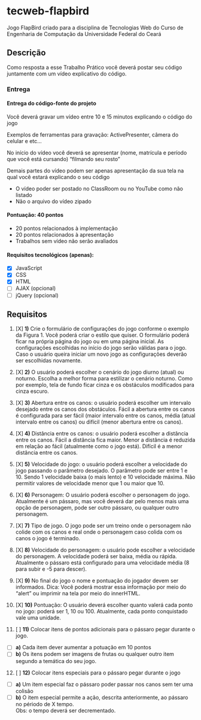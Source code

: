# tecweb-flapbird
Jogo FlapBird criado para a disciplina de Tecnologias Web do Curso de Engenharia de Computação da Universidade Federal do Ceará

## Descrição
Como resposta a esse Trabalho Prático você deverá postar seu código juntamente com um vídeo explicativo do código.

### Entrega
#### Entrega do código-fonte do projeto 
Você deverá gravar um vídeo entre 10 e 15 minutos explicando o código do  jogo  

Exemplos de ferramentas para gravação: ActivePresenter, câmera do celular e etc…  

No início do vídeo você deverá se apresentar (nome, matrícula e período que você está cursando) “filmando seu rosto”  

Demais partes do vídeo podem ser apenas apresentação da sua tela na qual você estará explicando o seu código
 - O vídeo poder ser postado no ClassRoom  ou no YouTube como não listado 
 - Não o arquivo do vídeo zipado 

#### Pontuação: 40 pontos  
 - 20 pontos relacionados à implementação 
 - 20 pontos relacionados à apresentação
 - Trabalhos sem vídeo não serão avaliados 
 
#### Requisitos tecnológicos (apenas):  
 - [X] JavaScript
 - [X] CSS
 - [X] HTML
 - [ ] AJAX (opcional)
 - [ ] jQuery (opcional)

## Requisitos

1) [X] **1)** Crie o formulário de configurações do jogo conforme o exemplo da Figura 1. Você poderá criar o estilo que quiser. O formulário poderá ficar na própria página do jogo ou em uma página inicial. As configurações escolhidas no início do jogo serão válidas para o jogo. Caso o usuário queira iniciar um novo jogo as configurações deverão ser escolhidas novamente.

2) [X] **2)** O usuário poderá escolher o cenário do jogo diurno (atual) ou noturno. Escolha a melhor forma para estilizar o cenário noturno. Como por exemplo, tela de fundo ficar cinza e os obstáculos modificados para cinza escuro.

3) [X] **3)** Abertura entre os canos: o usuário poderá escolher um intervalo desejado entre os canos dos obstáculos. Fácil a abertura entre os canos é configurada para ser fácil (maior intervalo entre os canos, média (atual intervalo entre os canos) ou difícil (menor abertura entre os canos).

4) [X] **4)** Distância entre os canos: o usuário poderá escolher a distância entre os canos. Fácil a distância fica maior. Menor a distância é reduzida em relação ao fácil (atualmente como o jogo está). Difícil é a menor distância entre os canos.
 
5) [X] **5)** Velocidade do jogo: o usuário poderá escolher a velocidade do jogo passando o parâmetro desejado. O parâmetro pode ser entre 1 e 10. Sendo 1 velocidade baixa (o mais lento) e 10 velocidade máxima. Não permitir valores de velocidade menor que 1 ou maior que 10.

6) [X] **6)** Personagem: O usuário poderá escolher o personagem do jogo. Atualmente é um pássaro, mas você deverá dar pelo menos mais uma opção de personagem, pode ser outro pássaro, ou qualquer outro personagem.

7) [X] **7)** Tipo de jogo. O jogo pode ser um treino onde o personagem não colide com os canos e real onde o personagem caso colida com os canos o jogo é terminado.

8) [X] **8)** Velocidade do personagem: o usuário pode escolher a velocidade do personagem. A velocidade poderá ser baixa, média ou rápida. Atualmente o pássaro está configurado para uma velocidade média (8 para subir e -5 para descer).

9) [X] **9)** No final do jogo o nome e pontuação do jogador devem ser informados. Dica: Você poderá mostrar essa informação por meio do “alert” ou imprimir na tela por meio do innerHTML.

10) [X] **10)** Pontuação: O usuário deverá escolher quanto valerá cada ponto no jogo: poderá ser 1, 10 ou 100. Atualmente, cada ponto conquistado vale uma unidade.

11) [ ] **11)** Colocar itens de pontos adicionais para o pássaro pegar durante o jogo.
   - [ ] **a)** Cada item dever aumentar a potuação em 10 pontos
   - [ ] **b)** Os itens podem ser imagens de frutas ou qualquer outro item segundo a
temática do seu jogo.

12) [ ] **12)** Colocar itens especiais para o pássaro pegar durante o jogo
   - [ ] **a)** Um item especial faz o pássaro poder passar nos canos sem ter uma colisão
   - [ ] **b)** O item especial permite a ação, descrita anteriormente, ao pássaro no périodo de
X tempo.   
     Obs: o tempo deverá ser decrementado.
